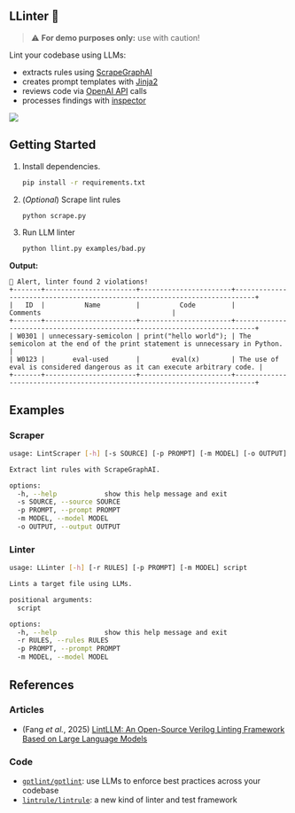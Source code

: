 ## LLinter 🧶

> ⚠️ **For demo purposes only:** use with caution!

Lint your codebase using LLMs:
- extracts rules using [ScrapeGraphAI](https://scrapegraphai.com/)
- creates prompt templates with [Jinja2](https://jinja.palletsprojects.com/en/stable/)
- reviews code via [OpenAI API](https://platform.openai.com/docs/overview) calls
- processes findings with [inspector](https://github.com/instructor-ai/instructor)

![](https://i.gifer.com/origin/70/709840703b978fbdae568b1d13fdf853.gif)

## Getting Started

1. Install dependencies.

    ```bash
    pip install -r requirements.txt
    ```

2. (*Optional*) Scrape lint rules

    ```bash
    python scrape.py
    ```

3. Run LLM linter

    ```bash
    python llint.py examples/bad.py
    ```

**Output:**

```
🚨 Alert, linter found 2 violations!
+-------+-----------------------+-----------------------+---------------------------------------------------------------------------+
|   ID  |          Name         |          Code         |                                  Comments                                 |
+-------+-----------------------+-----------------------+---------------------------------------------------------------------------+
| W0301 | unnecessary-semicolon | print("hello world"); | The semicolon at the end of the print statement is unnecessary in Python. |
| W0123 |       eval-used       |        eval(x)        | The use of eval is considered dangerous as it can execute arbitrary code. |
+-------+-----------------------+-----------------------+---------------------------------------------------------------------------+
```

## Examples

### Scraper

```bash
usage: LintScraper [-h] [-s SOURCE] [-p PROMPT] [-m MODEL] [-o OUTPUT]

Extract lint rules with ScrapeGraphAI.

options:
  -h, --help            show this help message and exit
  -s SOURCE, --source SOURCE
  -p PROMPT, --prompt PROMPT
  -m MODEL, --model MODEL
  -o OUTPUT, --output OUTPUT
```

### Linter

```bash
usage: LLinter [-h] [-r RULES] [-p PROMPT] [-m MODEL] script

Lints a target file using LLMs.

positional arguments:
  script

options:
  -h, --help            show this help message and exit
  -r RULES, --rules RULES
  -p PROMPT, --prompt PROMPT
  -m MODEL, --model MODEL
```

## References

### Articles

* (Fang *et al.*, 2025) [LintLLM: An Open-Source Verilog Linting Framework Based on Large Language Models](https://arxiv.org/abs/2502.10815)

### Code

* [`gptlint/gptlint`](https://github.com/gptlint/gptlint): use LLMs to enforce best practices across your codebase
* [`lintrule/lintrule`](https://github.com/lintrule/lintrule): a new kind of linter and test framework